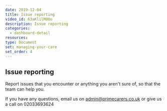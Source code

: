 ```yaml
---
date: 2019-12-04
title: Issue reporting
video_id: 63aKlilMO0o
description: Issue reporting
categories:
  - dashboard-detail
resources:
type: Document
set: managing-your-care
set_order: 4
---
```


## Issue reporting

Report issues that you encounter or anything you aren't sure of, so that the team can help you.

If you have any questions, email us on admin@primecarers.co.uk or give us a call on 02033693624
